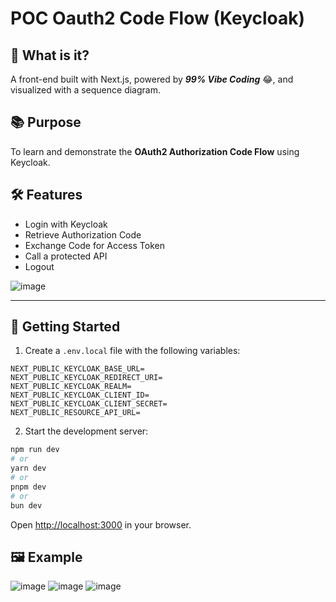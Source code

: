 # POC Oauth2  Code Flow (Keycloak)
## 🎯 **What is it?**  
A front-end built with Next.js, powered by *__99% Vibe Coding__* 😂, and visualized with a sequence diagram.

## 📚 **Purpose**  
To learn and demonstrate the **OAuth2 Authorization Code Flow** using Keycloak.

## 🛠️ **Features**
- Login with Keycloak
- Retrieve Authorization Code
- Exchange Code for Access Token
- Call a protected API
- Logout

![image](https://github.com/user-attachments/assets/0897877f-3da5-45c4-99fb-1f4e72fd5235)

---

## 🚀 Getting Started

1. Create a `.env.local` file with the following variables:
```.env
NEXT_PUBLIC_KEYCLOAK_BASE_URL=
NEXT_PUBLIC_KEYCLOAK_REDIRECT_URI=
NEXT_PUBLIC_KEYCLOAK_REALM=
NEXT_PUBLIC_KEYCLOAK_CLIENT_ID=
NEXT_PUBLIC_KEYCLOAK_CLIENT_SECRET=
NEXT_PUBLIC_RESOURCE_API_URL=
```
2. Start the development server:

```bash
npm run dev
# or
yarn dev
# or
pnpm dev
# or
bun dev
```

Open [http://localhost:3000](http://localhost:3000) in your browser.


## 🖼️ Example
![image](https://github.com/user-attachments/assets/41a15061-db30-42c4-a3aa-83430ab8cb42)
![image](https://github.com/user-attachments/assets/f81a999f-8373-4d4a-bb88-7d239c7d96b9)
![image](https://github.com/user-attachments/assets/01fc0baf-ad82-4ffb-903f-45fe2c2a9c58)
